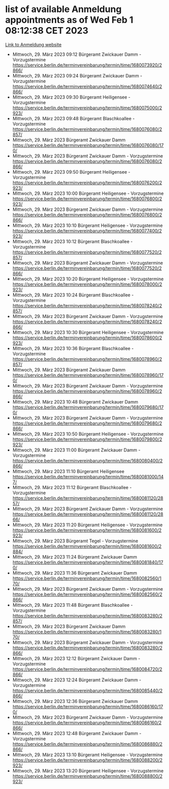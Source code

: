 # list of available Anmeldung appointments as of Wed Feb  1 08:12:38 CET 2023
[Link to Anmeldung website](https://service.berlin.de/terminvereinbarung/termin/tag.php?termin=0&anliegen[]=120686&dienstleisterlist=122210,122217,327316,122219,327312,122227,327314,122231,327346,122243,327348,122252,329742,122260,329745,122262,329748,122254,329751,122271,327278,122273,327274,122277,327276,330436,122280,327294,122282,327290,122284,327292,327539,122291,327270,122285,327266,122286,327264,122296,327268,150230,329760,122301,327282,122297,327286,122294,327284,122312,329763,122314,329775,122304,327330,122311,327334,122309,327332,122281,327352,122279,329772,122276,327324,122274,327326,122267,329766,122246,327318,122251,327320,122257,327322,122208,327298,122226,327300,121362,121364&herkunft=http%3A%2F%2Fservice.berlin.de%2Fdienstleistung%2F120686%2F)
- Mittwoch, 29. März 2023 09:12 Bürgeramt Zwickauer Damm - Vorzugstermine https://service.berlin.de/terminvereinbarung/termin/time/1680073920/2866/
- Mittwoch, 29. März 2023 09:24 Bürgeramt Zwickauer Damm - Vorzugstermine https://service.berlin.de/terminvereinbarung/termin/time/1680074640/2866/
- Mittwoch, 29. März 2023 09:30 Bürgeramt Heiligensee - Vorzugstermine https://service.berlin.de/terminvereinbarung/termin/time/1680075000/2923/
- Mittwoch, 29. März 2023 09:48 Bürgeramt Blaschkoallee - Vorzugstermine https://service.berlin.de/terminvereinbarung/termin/time/1680076080/2857/
- Mittwoch, 29. März 2023  Bürgeramt Zwickauer Damm https://service.berlin.de/terminvereinbarung/termin/time/1680076080/170/
- Mittwoch, 29. März 2023  Bürgeramt Zwickauer Damm - Vorzugstermine https://service.berlin.de/terminvereinbarung/termin/time/1680076080/2866/
- Mittwoch, 29. März 2023 09:50 Bürgeramt Heiligensee - Vorzugstermine https://service.berlin.de/terminvereinbarung/termin/time/1680076200/2923/
- Mittwoch, 29. März 2023 10:00 Bürgeramt Heiligensee - Vorzugstermine https://service.berlin.de/terminvereinbarung/termin/time/1680076800/2923/
- Mittwoch, 29. März 2023  Bürgeramt Zwickauer Damm - Vorzugstermine https://service.berlin.de/terminvereinbarung/termin/time/1680076800/2866/
- Mittwoch, 29. März 2023 10:10 Bürgeramt Heiligensee - Vorzugstermine https://service.berlin.de/terminvereinbarung/termin/time/1680077400/2923/
- Mittwoch, 29. März 2023 10:12 Bürgeramt Blaschkoallee - Vorzugstermine https://service.berlin.de/terminvereinbarung/termin/time/1680077520/2857/
- Mittwoch, 29. März 2023  Bürgeramt Zwickauer Damm - Vorzugstermine https://service.berlin.de/terminvereinbarung/termin/time/1680077520/2866/
- Mittwoch, 29. März 2023 10:20 Bürgeramt Heiligensee - Vorzugstermine https://service.berlin.de/terminvereinbarung/termin/time/1680078000/2923/
- Mittwoch, 29. März 2023 10:24 Bürgeramt Blaschkoallee - Vorzugstermine https://service.berlin.de/terminvereinbarung/termin/time/1680078240/2857/
- Mittwoch, 29. März 2023  Bürgeramt Zwickauer Damm - Vorzugstermine https://service.berlin.de/terminvereinbarung/termin/time/1680078240/2866/
- Mittwoch, 29. März 2023 10:30 Bürgeramt Heiligensee - Vorzugstermine https://service.berlin.de/terminvereinbarung/termin/time/1680078600/2923/
- Mittwoch, 29. März 2023 10:36 Bürgeramt Blaschkoallee - Vorzugstermine https://service.berlin.de/terminvereinbarung/termin/time/1680078960/2857/
- Mittwoch, 29. März 2023  Bürgeramt Zwickauer Damm https://service.berlin.de/terminvereinbarung/termin/time/1680078960/170/
- Mittwoch, 29. März 2023  Bürgeramt Zwickauer Damm - Vorzugstermine https://service.berlin.de/terminvereinbarung/termin/time/1680078960/2866/
- Mittwoch, 29. März 2023 10:48 Bürgeramt Zwickauer Damm https://service.berlin.de/terminvereinbarung/termin/time/1680079680/170/
- Mittwoch, 29. März 2023  Bürgeramt Zwickauer Damm - Vorzugstermine https://service.berlin.de/terminvereinbarung/termin/time/1680079680/2866/
- Mittwoch, 29. März 2023 10:50 Bürgeramt Heiligensee - Vorzugstermine https://service.berlin.de/terminvereinbarung/termin/time/1680079800/2923/
- Mittwoch, 29. März 2023 11:00 Bürgeramt Zwickauer Damm - Vorzugstermine https://service.berlin.de/terminvereinbarung/termin/time/1680080400/2866/
- Mittwoch, 29. März 2023 11:10 Bürgeramt Heiligensee https://service.berlin.de/terminvereinbarung/termin/time/1680081000/147/
- Mittwoch, 29. März 2023 11:12 Bürgeramt Blaschkoallee - Vorzugstermine https://service.berlin.de/terminvereinbarung/termin/time/1680081120/2857/
- Mittwoch, 29. März 2023  Bürgeramt Zwickauer Damm - Vorzugstermine https://service.berlin.de/terminvereinbarung/termin/time/1680081120/2866/
- Mittwoch, 29. März 2023 11:20 Bürgeramt Heiligensee - Vorzugstermine https://service.berlin.de/terminvereinbarung/termin/time/1680081600/2923/
- Mittwoch, 29. März 2023  Bürgeramt Tegel - Vorzugstermine https://service.berlin.de/terminvereinbarung/termin/time/1680081600/2884/
- Mittwoch, 29. März 2023 11:24 Bürgeramt Zwickauer Damm https://service.berlin.de/terminvereinbarung/termin/time/1680081840/170/
- Mittwoch, 29. März 2023 11:36 Bürgeramt Zwickauer Damm https://service.berlin.de/terminvereinbarung/termin/time/1680082560/170/
- Mittwoch, 29. März 2023  Bürgeramt Zwickauer Damm - Vorzugstermine https://service.berlin.de/terminvereinbarung/termin/time/1680082560/2866/
- Mittwoch, 29. März 2023 11:48 Bürgeramt Blaschkoallee - Vorzugstermine https://service.berlin.de/terminvereinbarung/termin/time/1680083280/2857/
- Mittwoch, 29. März 2023  Bürgeramt Zwickauer Damm https://service.berlin.de/terminvereinbarung/termin/time/1680083280/170/
- Mittwoch, 29. März 2023  Bürgeramt Zwickauer Damm - Vorzugstermine https://service.berlin.de/terminvereinbarung/termin/time/1680083280/2866/
- Mittwoch, 29. März 2023 12:12 Bürgeramt Zwickauer Damm - Vorzugstermine https://service.berlin.de/terminvereinbarung/termin/time/1680084720/2866/
- Mittwoch, 29. März 2023 12:24 Bürgeramt Zwickauer Damm - Vorzugstermine https://service.berlin.de/terminvereinbarung/termin/time/1680085440/2866/
- Mittwoch, 29. März 2023 12:36 Bürgeramt Zwickauer Damm https://service.berlin.de/terminvereinbarung/termin/time/1680086160/170/
- Mittwoch, 29. März 2023  Bürgeramt Zwickauer Damm - Vorzugstermine https://service.berlin.de/terminvereinbarung/termin/time/1680086160/2866/
- Mittwoch, 29. März 2023 12:48 Bürgeramt Zwickauer Damm - Vorzugstermine https://service.berlin.de/terminvereinbarung/termin/time/1680086880/2866/
- Mittwoch, 29. März 2023 13:10 Bürgeramt Heiligensee - Vorzugstermine https://service.berlin.de/terminvereinbarung/termin/time/1680088200/2923/
- Mittwoch, 29. März 2023 13:20 Bürgeramt Heiligensee - Vorzugstermine https://service.berlin.de/terminvereinbarung/termin/time/1680088800/2923/
